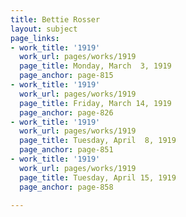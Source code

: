 ```yaml
---
title: Bettie Rosser
layout: subject
page_links:
- work_title: '1919'
  work_url: pages/works/1919
  page_title: Monday, March  3, 1919
  page_anchor: page-815
- work_title: '1919'
  work_url: pages/works/1919
  page_title: Friday, March 14, 1919
  page_anchor: page-826
- work_title: '1919'
  work_url: pages/works/1919
  page_title: Tuesday, April  8, 1919
  page_anchor: page-851
- work_title: '1919'
  work_url: pages/works/1919
  page_title: Tuesday, April 15, 1919
  page_anchor: page-858

---
```

